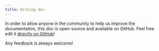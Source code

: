 ```yaml
---
title: Writing doc
---
```


In order to allow anyone in the community to help us improve the documentation, this doc is open-source and available on GitHub. Feel free edit it [directly on GitHub](https://github.com/sofa-framework/doc/tree/master)!

Any feedback is always welcome!